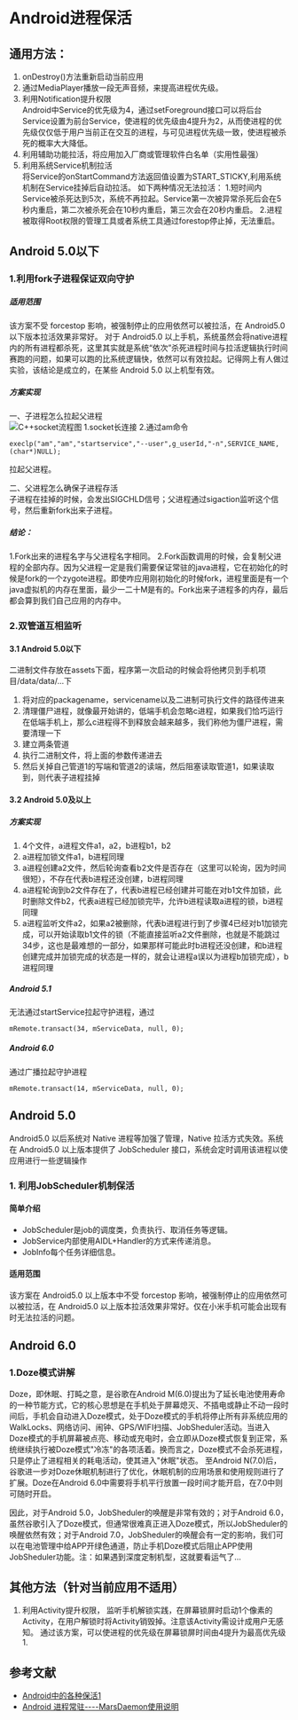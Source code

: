 # Android进程保活

## 通用方法：
1. onDestroy()方法重新启动当前应用<br/>
2. 通过MediaPlayer播放一段无声音频，来提高进程优先级。<br/>
3. 利用Notification提升权限<br/>
  Android中Service的优先级为4，通过setForeground接口可以将后台Service设置为前台Service，使进程的优先级由4提升为2，从而使进程的优先级仅仅低于用户当前正在交互的进程，与可见进程优先级一致，使进程被杀死的概率大大降低。
4. 利用辅助功能拉活，将应用加入厂商或管理软件白名单（实用性最强）<br/>
5. 利用系统Service机制拉活<br/>
  将Service的onStartCommand方法返回值设置为START_STICKY,利用系统机制在Service挂掉后自动拉活。
  如下两种情况无法拉活：
    1.短时间内Service被杀死达到5次，系统不再拉起。Service第一次被异常杀死后会在5秒内重启，第二次被杀死会在10秒内重启，第三次会在20秒内重启。
    2.进程被取得Root权限的管理工具或者系统工具通过forestop停止掉，无法重启。

## Android 5.0以下

### 1.利用fork子进程保证双向守护
##### 适用范围<br/>
该方案不受 forcestop 影响，被强制停止的应用依然可以被拉活，在 Android5.0 以下版本拉活效果非常好。
对于 Android5.0 以上手机，系统虽然会将native进程内的所有进程都杀死，这里其实就是系统“依次”杀死进程时间与拉活逻辑执行时间赛跑的问题，如果可以跑的比系统逻辑快，依然可以有效拉起。记得网上有人做过实验，该结论是成立的，在某些 Android 5.0 以上机型有效。

##### 方案实现
一、子进程怎么拉起父进程<br/>
    ![C++socket流程图](https://upload-images.jianshu.io/upload_images/5361549-fc97905a4f824636.png?imageMogr2/auto-orient/strip%7CimageView2/2/w/1240)
  1.socket长连接
  2.通过am命令
   ```
   execlp("am","am","startservice","--user",g_userId,"-n",SERVICE_NAME,(char*)NULL);
   ```
   拉起父进程。
   
二、父进程怎么确保子进程存活<br/>
  子进程在挂掉的时候，会发出SIGCHLD信号；父进程通过sigaction监听这个信号，然后重新fork出来子进程。

##### 结论：
1.Fork出来的进程名字与父进程名字相同。
2.Fork函数调用的时候，会复制父进程的全部内存。因为父进程一定是我们需要保证常驻的java进程，它在初始化的时候是fork的一个zygote进程。即使咋应用刚初始化的时候fork，进程里面是有一个java虚拟机的内存在里面，最少一二十M是有的。Fork出来子进程多的内存，最后都会算到我们自己应用的内存中。


### 2.双管道互相监听

#### 3.1  Android 5.0以下
二进制文件存放在assets下面，程序第一次启动的时候会将他拷贝到手机项目/data/data/...下
1. 将对应的packagename，servicename以及二进制可执行文件的路径传进来
2. 清理僵尸进程，就像最开始讲的，低端手机会忽略c进程，如果我们恰巧运行在低端手机上，那么c进程得不到释放会越来越多，我们称他为僵尸进程，需要清理一下
3. 建立两条管道
4. 执行二进制文件，将上面的参数传递进去
5. 然后关掉自己管道1的写端和管道2的读端，然后阻塞读取管道1，如果读取到，则代表子进程挂掉


#### 3.2  Android 5.0及以上
##### 方案实现
1. 4个文件，a进程文件a1，a2，b进程b1，b2
2. a进程加锁文件a1，b进程同理
3. a进程创建a2文件，然后轮询查看b2文件是否存在（这里可以轮询，因为时间很短），不存在代表b进程还没创建，b进程同理
4. a进程轮询到b2文件存在了，代表b进程已经创建并可能在对b1文件加锁，此时删除文件b2，代表a进程已经加锁完毕，允许b进程读取a进程的锁，b进程同理
5. a进程监听文件a2，如果a2被删除，代表b进程进行到了步骤4已经对b1加锁完成，可以开始读取b1文件的锁（不能直接监听a2文件删除，也就是不能跳过34步，这也是最难想的一部分，如果那样可能此时b进程还没创建，和b进程创建完成并加锁完成的状态是一样的，就会让进程a误以为进程b加锁完成），b进程同理

##### Android 5.1
无法通过startService拉起守护进程，通过
```
mRemote.transact(34, mServiceData, null, 0);
```
##### Android 6.0
通过广播拉起守护进程
```
mRemote.transact(14, mServiceData, null, 0);
```
## Android 5.0
Android5.0 以后系统对 Native 进程等加强了管理，Native 拉活方式失效。系统在 Android5.0 以上版本提供了 JobScheduler 接口，系统会定时调用该进程以使应用进行一些逻辑操作

### 1. 利用JobScheduler机制保活
#### 简单介绍
* JobScheduler是job的调度类，负责执行、取消任务等逻辑。
* JobService内部使用AIDL+Handler的方式来传递消息。
* JobInfo每个任务详细信息。
#### 适用范围
该方案在 Android5.0 以上版本中不受 forcestop 影响，被强制停止的应用依然可以被拉活，在 Android5.0 以上版本拉活效果非常好。仅在小米手机可能会出现有时无法拉活的问题。


## Android 6.0
### 1.Doze模式讲解
<p>Doze，即休眠、打盹之意，是谷歌在Android M(6.0)提出为了延长电池使用寿命的一种节能方式，它的核心思想是在手机处于屏幕熄灭、不插电或静止不动一段时间后，手机会自动进入Doze模式，处于Doze模式的手机将停止所有非系统应用的WalkLocks、网络访问、闹钟、GPS/WIFI扫描、JobSheduler活动。当进入Doze模式的手机屏幕被点亮、移动或充电时，会立即从Doze模式恢复到正常，系统继续执行被Doze模式"冷冻"的各项活着。换而言之，Doze模式不会杀死进程，只是停止了进程相关的耗电活动，使其进入"休眠"状态。
至Android N(7.0)后，谷歌进一步对Doze休眠机制进行了优化，休眠机制的应用场景和使用规则进行了扩展。Doze在Android 6.0中需要将手机平行放置一段时间才能开启，在7.0中则可随时开启。</p>
<p>因此，对于Android 5.0，JobSheduler的唤醒是非常有效的；对于Android 6.0，虽然谷歌引入了Doze模式，但通常很难真正进入Doze模式，所以JobSheduler的唤醒依然有效；对于Android 7.0，JobSheduler的唤醒会有一定的影响，我们可以在电池管理中给APP开绿色通道，防止手机Doze模式后阻止APP使用JobSheduler功能。注：如果遇到深度定制机型，这就要看运气了...</p>

## 其他方法（针对当前应用不适用）
1. 利用Activity提升权限，
  监听手机解锁实践，在屏幕锁屏时启动1个像素的Activity，在用户解锁时将Activity销毁掉。注意该Activity需设计成用户无感知。
通过该方案，可以使进程的优先级在屏幕锁屏时间由4提升为最高优先级1.


## 参考文献
* [Android中的各种保活1](https://blog.csdn.net/zhangweiwtmdbf/article/details/52369276)
* [Android 进程常驻----MarsDaemon使用说明](https://blog.csdn.net/marswin89/article/details/50917098)